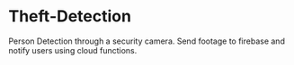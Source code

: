 # Theft-Detection
Person Detection through a security camera. Send footage to firebase and notify users using cloud functions.
